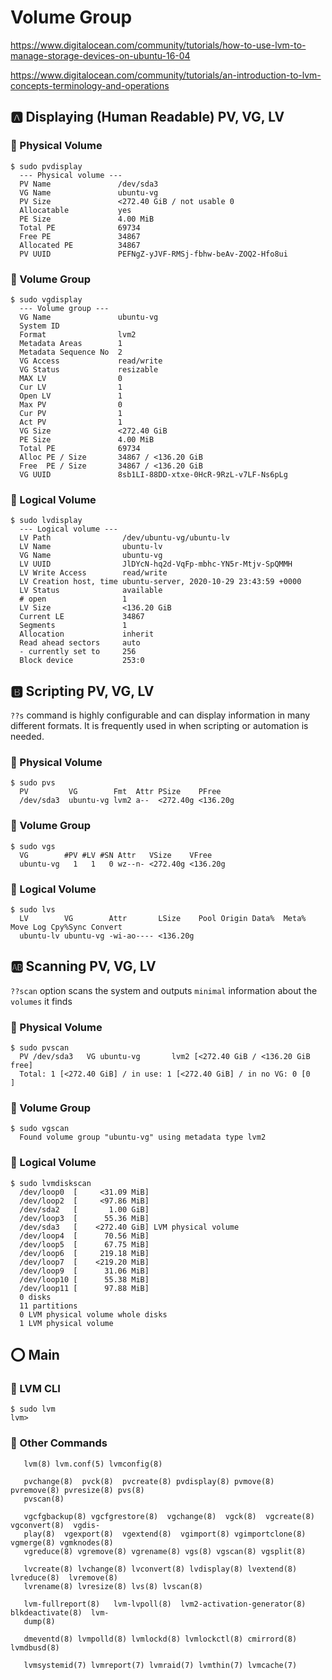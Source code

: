 # Volume Group


https://www.digitalocean.com/community/tutorials/how-to-use-lvm-to-manage-storage-devices-on-ubuntu-16-04

https://www.digitalocean.com/community/tutorials/an-introduction-to-lvm-concepts-terminology-and-operations


## :a: Displaying (Human Readable) PV, VG, LV

### :round_pushpin: Physical Volume

```
$ sudo pvdisplay
  --- Physical volume ---
  PV Name               /dev/sda3
  VG Name               ubuntu-vg
  PV Size               <272.40 GiB / not usable 0   
  Allocatable           yes 
  PE Size               4.00 MiB
  Total PE              69734
  Free PE               34867
  Allocated PE          34867
  PV UUID               PEFNgZ-yJVF-RMSj-fbhw-beAv-ZOQ2-Hfo8ui
```


### :round_pushpin: Volume Group

```
$ sudo vgdisplay
  --- Volume group ---
  VG Name               ubuntu-vg
  System ID             
  Format                lvm2
  Metadata Areas        1
  Metadata Sequence No  2
  VG Access             read/write
  VG Status             resizable
  MAX LV                0
  Cur LV                1
  Open LV               1
  Max PV                0
  Cur PV                1
  Act PV                1
  VG Size               <272.40 GiB
  PE Size               4.00 MiB
  Total PE              69734
  Alloc PE / Size       34867 / <136.20 GiB
  Free  PE / Size       34867 / <136.20 GiB
  VG UUID               8sb1LI-88DD-xtxe-0HcR-9RzL-v7LF-Ns6pLg
```

### :round_pushpin: Logical Volume

```
$ sudo lvdisplay
  --- Logical volume ---
  LV Path                /dev/ubuntu-vg/ubuntu-lv
  LV Name                ubuntu-lv
  VG Name                ubuntu-vg
  LV UUID                JlDYcN-hq2d-VqFp-mbhc-YN5r-Mtjv-SpQMMH
  LV Write Access        read/write
  LV Creation host, time ubuntu-server, 2020-10-29 23:43:59 +0000
  LV Status              available
  # open                 1
  LV Size                <136.20 GiB
  Current LE             34867
  Segments               1
  Allocation             inherit
  Read ahead sectors     auto
  - currently set to     256
  Block device           253:0
```

## :b: Scripting PV, VG, LV

`??s` command is highly configurable and can display information in many different formats. It is frequently used in when scripting or automation is needed.

### :round_pushpin: Physical Volume

```
$ sudo pvs
  PV         VG        Fmt  Attr PSize    PFree   
  /dev/sda3  ubuntu-vg lvm2 a--  <272.40g <136.20g
```


### :round_pushpin: Volume Group

```
$ sudo vgs
  VG        #PV #LV #SN Attr   VSize    VFree   
  ubuntu-vg   1   1   0 wz--n- <272.40g <136.20g
```

### :round_pushpin: Logical Volume

```
$ sudo lvs
  LV        VG        Attr       LSize    Pool Origin Data%  Meta%  Move Log Cpy%Sync Convert
  ubuntu-lv ubuntu-vg -wi-ao---- <136.20g 
```

## :ab: Scanning PV, VG, LV

`??scan` option scans the system and outputs `minimal` information about the `volumes` it finds

### :round_pushpin: Physical Volume

```
$ sudo pvscan
  PV /dev/sda3   VG ubuntu-vg       lvm2 [<272.40 GiB / <136.20 GiB free]
  Total: 1 [<272.40 GiB] / in use: 1 [<272.40 GiB] / in no VG: 0 [0   ]
```

### :round_pushpin: Volume Group

```
$ sudo vgscan
  Found volume group "ubuntu-vg" using metadata type lvm2
```

### :round_pushpin: Logical Volume

```
$ sudo lvmdiskscan
  /dev/loop0  [     <31.09 MiB] 
  /dev/loop2  [     <97.86 MiB] 
  /dev/sda2   [       1.00 GiB] 
  /dev/loop3  [      55.36 MiB] 
  /dev/sda3   [    <272.40 GiB] LVM physical volume
  /dev/loop4  [      70.56 MiB] 
  /dev/loop5  [      67.75 MiB] 
  /dev/loop6  [     219.18 MiB] 
  /dev/loop7  [    <219.20 MiB] 
  /dev/loop9  [      31.06 MiB] 
  /dev/loop10 [      55.38 MiB] 
  /dev/loop11 [      97.88 MiB] 
  0 disks
  11 partitions
  0 LVM physical volume whole disks
  1 LVM physical volume
```

## :o: Main

### :round_pushpin: LVM CLI

```
$ sudo lvm
lvm> 
```

### :round_pushpin: Other Commands

       lvm(8) lvm.conf(5) lvmconfig(8)

       pvchange(8)  pvck(8)  pvcreate(8) pvdisplay(8) pvmove(8) pvremove(8) pvresize(8) pvs(8)
       pvscan(8)

       vgcfgbackup(8) vgcfgrestore(8)  vgchange(8)  vgck(8)  vgcreate(8)  vgconvert(8)  vgdis‐
       play(8)  vgexport(8)  vgextend(8)  vgimport(8) vgimportclone(8) vgmerge(8) vgmknodes(8)
       vgreduce(8) vgremove(8) vgrename(8) vgs(8) vgscan(8) vgsplit(8)

       lvcreate(8) lvchange(8) lvconvert(8) lvdisplay(8) lvextend(8)  lvreduce(8)  lvremove(8)
       lvrename(8) lvresize(8) lvs(8) lvscan(8)

       lvm-fullreport(8)   lvm-lvpoll(8)  lvm2-activation-generator(8)  blkdeactivate(8)  lvm‐
       dump(8)

       dmeventd(8) lvmpolld(8) lvmlockd(8) lvmlockctl(8) cmirrord(8) lvmdbusd(8)

       lvmsystemid(7) lvmreport(7) lvmraid(7) lvmthin(7) lvmcache(7)

